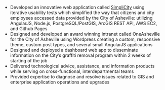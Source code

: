 - Developed an innovative web application called [SimpliCity](http://simplicity.ashevillenc.gov/#/search) using iterative usability tests which simplified the way that citizens and city employees accessed data provided by the City of Asheville: utilizing AngularJS, Node.js, PostgreSQL/PostGIS, ArcGIS REST API, AWS EC2, and Github Pages
- Designed and developed an award winning intranet called OneAsheville for the City of Asheville using Wordpress creating a custom, responsive theme, custom post types, and several small AngularJS applications
- Designed and deployed a dashboard web app to disseminate information on the City’s graffiti removal program within 2 weeks of starting of the job
- Delivered technological advice, assistance, and information products while serving on cross-functional, interdepartmental teams
- Provided expertise to diagnose and resolve issues related to GIS and enterprise application operations and upgrades
